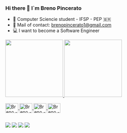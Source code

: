 ### Hi there 👋 I`m Breno Pincerato

- 🏫 Computer Sciencie student - IFSP - PEP 🇧🇷
- 📩 Mail of contact: brenopincerato1@gmail.com
- 💻 I want to become a Software Engineer

<div>
  <a href="https://github.com/Brenopincerato">
  <img height="180em" src="https://github-readme-stats.vercel.app/api?username=Brenopincerato&show_icons=true&theme=dracula&include_all_commits=true&count_private=true"/>
  <img height="180em"src="https://github-readme-stats.vercel.app/api/top-langs/?username=Brenopincerato&layout=compact&langs_count=7&theme=dracula"/>
</div>

<div style="display: inline_block"><br>
  <img align="center" alt="Breno - C" height="30" width="40" <img src="https://cdn.jsdelivr.net/gh/devicons/devicon/icons/c/c-original.svg" />
  <img align="center" alt="Breno - Java" height="30" width="40" <img src="https://cdn.jsdelivr.net/gh/devicons/devicon/icons/java/java-original.svg" /> 
  <img align="center" alt="Breno - SQL" height="30" width="40" <img src="https://cdn.jsdelivr.net/gh/devicons/devicon/icons/mysql/mysql-plain.svg" />
  <img align="center" alt="Breno - Python" height="30" width="40" <img src="https://cdn.jsdelivr.net/gh/devicons/devicon/icons/python/python-original.svg" />
</div>

##
<div>
 <a href="https://www.youtube.com/channel/UC7HL435j6u4JNvrLxHZg1Uw" target="_blank"><img src="https://img.shields.io/badge/YouTube-FF0000?style=for-the-badge&logo=youtube&logoColor=white" target="_blank"></a>
  <a href="https://instagram.com/breno.pincerato" target="_blank"><img src="https://img.shields.io/badge/-Instagram-%23E4405F?style=for-the-badge&logo=instagram&logoColor=white" target="_blank"></a>
 	<a href="https://www.twitch.tv/pincerato_" target="_blank"><img src="https://img.shields.io/badge/Twitch-9146FF?style=for-the-badge&logo=twitch&logoColor=white" target="_blank"></a>
  <a href="https://www.linkedin.com/in/brenopincerato/" target="_blank"><img src="https://img.shields.io/badge/-LinkedIn-%230077B5?style=for-the-badge&logo=linkedin&logoColor=white" target="_blank"></a> 
</div>
